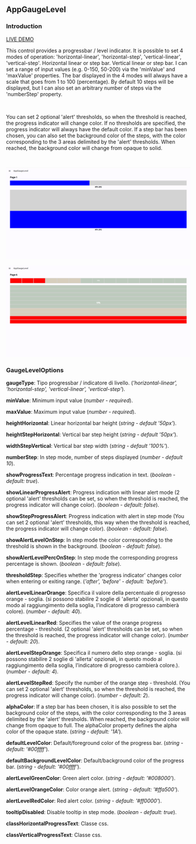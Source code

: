 ## AppGaugeLevel

### Introduction

[LIVE DEMO](https://www.stefanomarchisio.it/AppGaugeLevel/index.html)<br>

This control provides a progressbar / level indicator. It is possible to set 4 modes of operation: 'horizontal-linear', 'horizontal-step', 'vertical-linear', 'vertical-step'. Horizontal linear or step bar. Vertical linear or step bar. I can set a range of input values ​​(e.g. 0-150, 50-200) via the 'minValue' and 'maxValue' properties. The bar displayed in the 4 modes will always have a scale that goes from 1 to 100 (percentage). By default 10 steps will be displayed, but I can also set an arbitrary number of steps via the 'numberStep' property.

<br>

You can set 2 optional 'alert' thresholds, so when the threshold is reached, the progress indicator will change color. If no thresholds are specified, the progress indicator will always have the default color. If a step bar has been chosen, you can also set the background color of the steps, with the color corresponding to the 3 areas delimited by the 'alert' thresholds. When reached, the background color will change from opaque to solid.

<br>

![AppGaugeLevel](/screenshot/image1.png)

![AppGaugeLevel](/screenshot/image2.png)

### GaugeLevelOptions

**gaugeType**: Tipo progressbar / indicatore di livello. (*'horizontal-linear', 'horizontal-step', 'vertical-linear', 'vertical-step'*).

**minValue**: Minimum input value (*number - required*).

**maxValue**: Maximum input value (*number - required*).

**heightHorizontal**: Linear horizontal bar height (*string - default '50px'*).

**heightStepHorizontal**: Vertical bar step height (*string - default '50px'*).

**widthStepVertical**: Vertical bar step width (*string - default '100%'*).

**numberStep**: In step mode, number of steps displayed (*number - default 10*).

**showProgressText**: Percentage progress indication in text. (*boolean - default: true*).

**showLinearProgressAlert**: Progress indication with linear alert mode (2 optional 'alert' thresholds can be set, so when the threshold is reached, the progress indicator will change color). (*boolean - default: false*).

**showStepProgressAlert**: Progress indication with alert in step mode (You can set 2 optional 'alert' thresholds, this way when the threshold is reached, the progress indicator will change color). (*boolean - default: false*).

**showAlertLevelOnStep**: In step mode the color corresponding to the threshold is shown in the background. (*boolean - default: false*).

**showAlertLevelPercOnStep**: In step mode the corresponding progress percentage is shown. (*boolean - default: false*).

**thresholdStep**: Specifies whether the 'progress indicator' changes color when entering or exiting range. (*'after', 'before' - default: 'before'*).

**alertLevelLinearOrange**: Specifica il valore della percentuale di progresso orange - soglia. (si possono stabilire 2 soglie di 'allerta' opzionali, in questo modo al raggiungimento della soglia, l'indicatore di progresso cambierà colore). (*number - default: 40*).

**alertLevelLinearRed**: Specifies the value of the orange progress percentage - threshold. (2 optional 'alert' thresholds can be set, so when the threshold is reached, the progress indicator will change color). (*number - default: 20*).

**alertLevelStepOrange**: Specifica il numero dello step orange - soglia. (si possono stabilire 2 soglie di 'allerta' opzionali, in questo modo al raggiungimento della soglia, l'indicatore di progresso cambierà colore.). (*number - default: 4*).

**alertLevelStepRed**: Specify the number of the orange step - threshold. (You can set 2 optional 'alert' thresholds, so when the threshold is reached, the progress indicator will change color). (*number - default: 2*).

**alphaColor**: If a step bar has been chosen, it is also possible to set the background color of the steps, with the color corresponding to the 3 areas delimited by the 'alert' thresholds. When reached, the background color will change from opaque to full. The alphaColor property defines the alpha color of the opaque state. (*string - default: '1A'*).

**defaultLevelColor**: Default/foreground color of the progress bar. (*string - default: '#00ffff'*).

**defaultBackgroundLevelColor**: Default/background color of the progress bar. (*string - default: '#00ffff'*).

**alertLevelGreenColor**: Green alert color. (*string - default: '#008000'*).

**alertLevelOrangeColor**: Color orange alert. (*string - default: '#ffa500'*).

**alertLevelRedColor**: Red alert color. (*string - default: '#ff0000'*).

**tooltipDisabled**: Disable tooltip in step mode. (*boolean - default: true*).

**classHorizontalProgressText**: Classe css.

**classVerticalProgressText**: Classe css.

